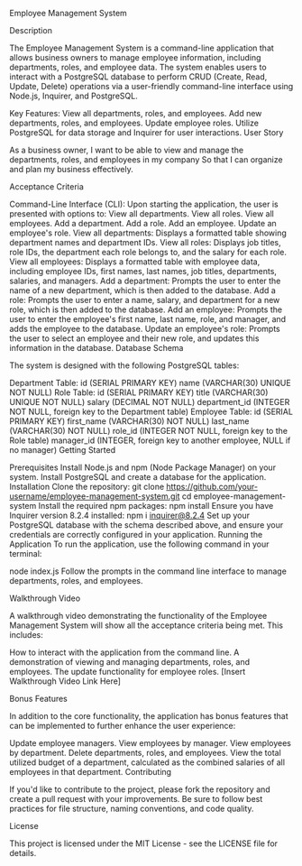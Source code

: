 Employee Management System

Description

The Employee Management System is a command-line application that allows business owners to manage employee information, including departments, roles, and employee data. The system enables users to interact with a PostgreSQL database to perform CRUD (Create, Read, Update, Delete) operations via a user-friendly command-line interface using Node.js, Inquirer, and PostgreSQL.

Key Features:
View all departments, roles, and employees.
Add new departments, roles, and employees.
Update employee roles.
Utilize PostgreSQL for data storage and Inquirer for user interactions.
User Story

As a business owner, I want to be able to view and manage the departments, roles, and employees in my company So that I can organize and plan my business effectively.

Acceptance Criteria

Command-Line Interface (CLI):
Upon starting the application, the user is presented with options to:
View all departments.
View all roles.
View all employees.
Add a department.
Add a role.
Add an employee.
Update an employee's role.
View all departments:
Displays a formatted table showing department names and department IDs.
View all roles:
Displays job titles, role IDs, the department each role belongs to, and the salary for each role.
View all employees:
Displays a formatted table with employee data, including employee IDs, first names, last names, job titles, departments, salaries, and managers.
Add a department:
Prompts the user to enter the name of a new department, which is then added to the database.
Add a role:
Prompts the user to enter a name, salary, and department for a new role, which is then added to the database.
Add an employee:
Prompts the user to enter the employee's first name, last name, role, and manager, and adds the employee to the database.
Update an employee's role:
Prompts the user to select an employee and their new role, and updates this information in the database.
Database Schema

The system is designed with the following PostgreSQL tables:

Department Table:
id (SERIAL PRIMARY KEY)
name (VARCHAR(30) UNIQUE NOT NULL)
Role Table:
id (SERIAL PRIMARY KEY)
title (VARCHAR(30) UNIQUE NOT NULL)
salary (DECIMAL NOT NULL)
department_id (INTEGER NOT NULL, foreign key to the Department table)
Employee Table:
id (SERIAL PRIMARY KEY)
first_name (VARCHAR(30) NOT NULL)
last_name (VARCHAR(30) NOT NULL)
role_id (INTEGER NOT NULL, foreign key to the Role table)
manager_id (INTEGER, foreign key to another employee, NULL if no manager)
Getting Started

Prerequisites
Install Node.js and npm (Node Package Manager) on your system.
Install PostgreSQL and create a database for the application.
Installation
Clone the repository:
git clone https://github.com/your-username/employee-management-system.git
cd employee-management-system
Install the required npm packages:
npm install
Ensure you have Inquirer version 8.2.4 installed:
npm i inquirer@8.2.4
Set up your PostgreSQL database with the schema described above, and ensure your credentials are correctly configured in your application.
Running the Application
To run the application, use the following command in your terminal:

node index.js
Follow the prompts in the command line interface to manage departments, roles, and employees.

Walkthrough Video

A walkthrough video demonstrating the functionality of the Employee Management System will show all the acceptance criteria being met. This includes:

How to interact with the application from the command line.
A demonstration of viewing and managing departments, roles, and employees.
The update functionality for employee roles.
[Insert Walkthrough Video Link Here]

Bonus Features

In addition to the core functionality, the application has bonus features that can be implemented to further enhance the user experience:

Update employee managers.
View employees by manager.
View employees by department.
Delete departments, roles, and employees.
View the total utilized budget of a department, calculated as the combined salaries of all employees in that department.
Contributing

If you'd like to contribute to the project, please fork the repository and create a pull request with your improvements. Be sure to follow best practices for file structure, naming conventions, and code quality.

License

This project is licensed under the MIT License - see the LICENSE file for details.


